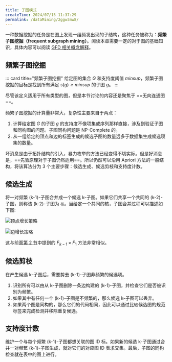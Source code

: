 ```yaml
---
title: 子图模式
createTime: 2024/07/15 11:37:29
permalink: /dataMining/2ggw3mw8/
---
```

一种数据挖掘的任务是在图上发现一组频发出现的子结构，这种任务被称为：**频繁子图挖掘（frequent subgraph mining）**。阅读本章需要一定的对于图的基础知识，具体内容可以阅读 [GFD 相关概念解释](/paperNote/9hfux33n/#_4-gfd相关概念解释)。
<!-- more -->

## 频繁子图挖掘
::: card  title="频繁子图挖掘"
给定图的集合 $G$ 和支持度阈值 $minsup$，频繁子图挖掘的目标是找到所有满足 $s(g) \geq minsup$ 的子图 $g$。
:::

尽管该定义适用于所有类型的图，但是本节讨论的内容还是聚焦于 ==无向连通图==。

频繁子图挖掘的计算量非常大，复杂性主要来自于两点：
1. 计算给定图 $G$ 的子图 $g$ 的支持度不像项集或序列那样直接，涉及到验证子图和同构图的问题。子图同构问题是 NP-Complete 的。
2. 从一组给定的顶点和边的标签生成的候选子图的数量远多于数据集生成候选项集的数量。

坏消息是由于拓扑结构的引入，暴力枚举的方法已经变得不切实际。但是好消息是，==先验原理对于子图仍然适用==。所以仍然可以沿用 Apriori 方法的一般结构，将该算法分为 3 个主要步骤：候选生成、候选剪枝和支持度计数。

## 候选生成
将一对频繁 (k-1)-子图合并成一个候选 k-子图。如果它们共享一个共同的 (k-2)-子图，则称该 (k-2)-子图为 `核`。当给定一个共同的核，子图合并过程可以描述如下图:

![顶点增长策略](/illustration/vertex-growth-strategy.png)

![边增长策略](/illustration/edge-growth-strategy.png)

这与前面[第 2 节](/dataMining/ngr8k26m/)中提到的 $F_{k-1} \times F_{1}$ 方法非常相似。

## 候选剪枝
在产生候选 k-子图后，需要剪去 (k-1)-子图非频繁的候选项。
1. 识别所有可以由从 k-子图删除一条边构建的 (k-1)-子图，并检查它们是否被识别为频繁。
2. 如果其中有任何一个 (k-1)-子图是不频繁的，那么候选 k-子图可以丢弃。
3. 如果两个图是同构的，那么它们的代码相同，因此可以通过比较候选图的规范标签来完成检测并移除重复候选。

## 支持度计数
维护一个与每个频繁 (k-1)-子图都想关联的图 ID 标。如果新的候选 k-子图通过合并一对频繁 (k-1)-子图生成，就对它们的对应图 ID 表求交集。最后，子图的同构检查就在表中的图上进行。
